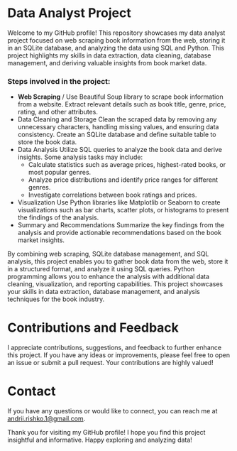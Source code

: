 # Data Analyst Project

Welcome to my GitHub profile! This repository showcases my data analyst project focused on web scraping book information from the web, storing it in an SQLite database, and analyzing the data using SQL and Python. This project highlights my skills in data extraction, data cleaning, database management, and deriving valuable insights from book market data.

### Steps involved in the project:
- __Web Scraping__ /
Use Beautiful Soup library to scrape book information from a website. Extract relevant details such as book title, genre, price, rating, and other attributes.
- Data Cleaning and Storage
Clean the scraped data by removing any unnecessary characters, handling missing values, and ensuring data consistency. Create an SQLite database and define suitable table to store the book data.
- Data Analysis
Utilize SQL queries to analyze the book data and derive insights. Some analysis tasks may include:
    - Calculate statistics such as average prices, highest-rated books, or most popular genres.
    - Analyze price distributions and identify price ranges for different genres.
    - Investigate correlations between book ratings and prices.
- Visualization
Use Python libraries like Matplotlib or Seaborn to create visualizations such as bar charts, scatter plots, or histograms to present the findings of the analysis.
- Summary and Recommendations
Summarize the key findings from the analysis and provide actionable recommendations based on the book market insights. 

By combining web scraping, SQLite database management, and SQL analysis, this project enables you to gather book data from the web, store it in a structured format, and analyze it using SQL queries. Python programming allows you to enhance the analysis with additional data cleaning, visualization, and reporting capabilities. This project showcases your skills in data extraction, database management, and analysis techniques for the book industry.


# Contributions and Feedback
I appreciate contributions, suggestions, and feedback to further enhance this project. If you have any ideas or improvements, please feel free to open an issue or submit a pull request. Your contributions are highly valued!

# Contact
If you have any questions or would like to connect, you can reach me at andrii.rishko.1@gmail.com.

Thank you for visiting my GitHub profile! I hope you find this project insightful and informative. Happy exploring and analyzing data!
